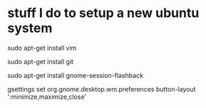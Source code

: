 # stuff I do to setup a new ubuntu system

sudo apt-get install vim

sudo apt-get install git

sudo apt-get install gnome-session-flashback

gsettings set org.gnome.desktop.wm.preferences button-layout ':minimize,maximize,close'
